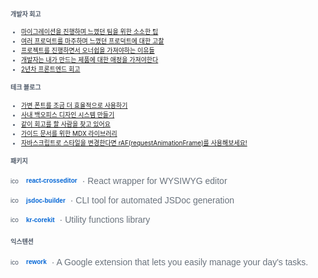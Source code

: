 
<span style="color:#4E5968; font-size:10px;">

#### 개발자 회고
- [마이그레이션을 진행하며 느꼈던 팀을 위한 소소한 팁](https://klmhyeonwooo.tistory.com/183)<br>
- [여러 프로덕트를 마주하며 느꼈던 프로덕트에 대한 고찰](https://klmhyeonwooo.tistory.com/172)<br>
- [프로젝트를 진행하면서 오너쉽을 가져야하는 이유들](https://klmhyeonwooo.tistory.com/149)<br>
- [개발자는 내가 만드는 제품에 대한 애정을 가져야한다](https://klmhyeonwooo.tistory.com/122)<br>
- [2년차 프론트엔드 회고](https://klmhyeonwooo.tistory.com/167)<br>

#### 테크 블로그
- [가변 폰트를 조금 더 효율적으로 사용하기](https://klmhyeonwooo.tistory.com/202)<br>
- [사내 백오피스 디자인 시스템 만들기](https://klmhyeonwooo.tistory.com/201)<br>
- [같이 회고를 할 사람을 찾고 있어요](https://klmhyeonwooo.tistory.com/200)<br>
- [가이드 문서를 위한 MDX 라이브러리](https://klmhyeonwooo.tistory.com/199)<br>
- [자바스크립트로 스타일을 변경한다면 rAF(requestAnimationFrame)를 사용해보세요!](https://klmhyeonwooo.tistory.com/198)<br>


#### 패키지
<ul style="list-style: none; padding: 0; margin: 0; font-family: sans-serif; line-height: 1.8;">
  <li style="display: flex; align-items: center; gap: 8px; margin-bottom: 6px;">
    <img width="17" height="auto" alt="icon" src="https://github.com/user-attachments/assets/69ee1f1e-b92d-45b8-b534-941ee871efd4" />
    <a href="https://www.npmjs.com/package/crosseditor-react" style="text-decoration: none; color: #0366d6; font-weight: 600;">react-crosseditor</a>
    <span style="color: #6a737d; font-size: 14px;"> · React wrapper for WYSIWYG editor</span>
  </li>
  <li style="display: flex; align-items: center; gap: 8px; margin-bottom: 6px;">
    <img width="17" height="auto" alt="icon" src="https://github.com/user-attachments/assets/69ee1f1e-b92d-45b8-b534-941ee871efd4" />
    <a href="https://www.npmjs.com/package/jsdoc-builder" style="text-decoration: none; color: #0366d6; font-weight: 600;">jsdoc-builder</a>
    <span style="color: #6a737d; font-size: 14px;"> · CLI tool for automated JSDoc generation</span>
  </li>
  <li style="display: flex; align-items: center; gap: 8px;">
    <img width="17" height="auto" alt="icon" src="https://github.com/user-attachments/assets/69ee1f1e-b92d-45b8-b534-941ee871efd4" />
    <a href="https://www.npmjs.com/package/kr-corekit" style="text-decoration: none; color: #0366d6; font-weight: 600;">kr-corekit</a>
    <span style="color: #6a737d; font-size: 14px;"> · Utility functions library</span>
  </li>
</ul>

#### 익스텐션
<ul style="list-style: none; padding: 0; margin: 0; font-family: sans-serif; line-height: 1.8;">
  <li style="display: flex; align-items: center; gap: 8px; margin-bottom: 6px;">
    <img width="17" height="auto" alt="icon" src="https://lh3.googleusercontent.com/eTtZ8knd4vZNHki7EAPmjtpFYwGETSrP3fh6iGnX4tQy4-1Zb11ArU2zphDMZq1AU29smycrkv8ReS_vDMDdvGOZ=s120" />
    <a href="https://chromewebstore.google.com/detail/rework/mibhdihagebcbcmifindjenkaoikajim?hl=ko" style="text-decoration: none; color: #0366d6; font-weight: 600;">rework</a>
    <span style="color: #6a737d; font-size: 14px;"> · A Google extension that lets you easily manage your day's tasks.</span>
  </li>
</ul>
